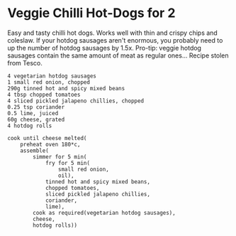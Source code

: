 Veggie Chilli Hot-Dogs for 2
============================

Easy and tasty chilli hot dogs. Works well with thin and crispy chips and
coleslaw. If your hotdog sausages aren't enormous, you probably need to up the number
of hotdog sausages by 1.5x. Pro-tip: veggie hotdog sausages contain the same
amount of meat as regular ones... Recipe stolen from Tesco.

    4 vegetarian hotdog sausages
    1 small red onion, chopped
    290g tinned hot and spicy mixed beans
    4 tbsp chopped tomatoes
    4 sliced pickled jalapeno chillies, chopped
    0.25 tsp coriander
    0.5 lime, juiced
    60g cheese, grated
    4 hotdog rolls

    cook until cheese melted(
        preheat oven 180*c,
        assemble(
            simmer for 5 min(
                fry for 5 min(
                    small red onion,
                    oil),
                tinned hot and spicy mixed beans,
                chopped tomatoes,
                sliced pickled jalapeno chillies,
                coriander,
                lime),
            cook as required(vegetarian hotdog sausages),
            cheese,
            hotdog rolls))
